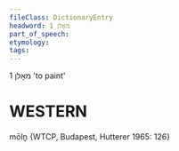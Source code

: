 ```yaml
---
fileClass: DictionaryEntry
headword: מאָלן 1
part_of_speech: 
etymology: 
tags: 
---
```

מאָלן 1
'to paint'

WESTERN
========

mōln̥ {WTCP, Budapest, Hutterer 1965: 126}
